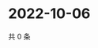 # 2022-10-06

共 0 条

<!-- BEGIN WEIBO -->
<!-- 最后更新时间 Thu Oct 06 2022 07:06:44 GMT+0800 (China Standard Time) -->

<!-- END WEIBO -->
